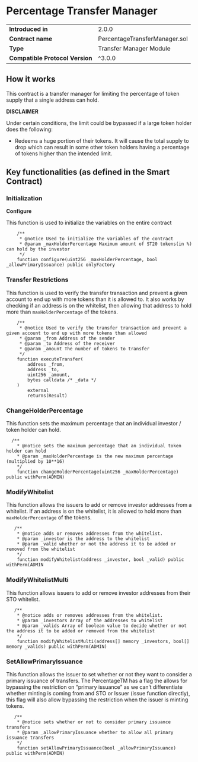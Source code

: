 # Percentage Transfer Manager

|  |  |
| :--- | :--- |
| **Introduced in** | 2.0.0 |
| **Contract name** | PercentageTransferManager.sol |
| **Type** | Transfer Manager Module |
| **Compatible Protocol Version** | ^3.0.0 |

## How it works

This contract is a transfer manager for limiting the percentage of token supply that a single address can hold.

**DISCLAIMER**

Under certain conditions, the limit could be bypassed if a large token holder does the following:

* Redeems a huge portion of their tokens. It will cause the total supply to drop which can result in some other token holders having a percentage of tokens higher than the intended limit.

## Key functionalities \(as defined in the Smart Contract\)

### Initialization

**Configure**

This function is used to initialize the variables on the entire contract

```text
    /**
     * @notice Used to initialize the variables of the contract
     * @param _maxHolderPercentage Maximum amount of ST20 tokens(in %) can hold by the investor
     */
    function configure(uint256 _maxHolderPercentage, bool _allowPrimaryIssuance) public onlyFactory
```

### Transfer Restrictions

This function is used to verify the transfer transaction and prevent a given account to end up with more tokens than it is allowed to. It also works by checking if an address is on the whitelist, then allowing that address to hold more than `maxHolderPercentage` of the tokens.

```text
    /** 
     * @notice Used to verify the transfer transaction and prevent a given account to end up with more tokens than allowed
     * @param _from Address of the sender
     * @param _to Address of the receiver
     * @param _amount The number of tokens to transfer
     */
    function executeTransfer(
        address _from,
        address _to,
        uint256 _amount,
        bytes calldata /* _data */
    )
        external
        returns(Result)
```

### ChangeHolderPercentage

This function sets the maximum percentage that an individual investor / token holder can hold.

```text
  /**
    * @notice sets the maximum percentage that an individual token holder can hold
    * @param _maxHolderPercentage is the new maximum percentage (multiplied by 10**16)
    */
    function changeHolderPercentage(uint256 _maxHolderPercentage) public withPerm(ADMIN)
```

### ModifyWhitelist

This function allows the issuers to add or remove investor addresses from a whitelist. If an address is on the whitelist, it is allowed to hold more than `maxHolderPercentage` of the tokens.

```text
   /**
    * @notice adds or removes addresses from the whitelist.
    * @param _investor is the address to the whitelist
    * @param _valid whether or not the address it to be added or removed from the whitelist
    */
    function modifyWhitelist(address _investor, bool _valid) public withPerm(ADMIN
```

### ModifyWhitelistMulti

This function allows issuers to add or remove investor addresses from their STO whitelist.

```text
   /**
    * @notice adds or removes addresses from the whitelist.
    * @param _investors Array of the addresses to whitelist
    * @param _valids Array of boolean value to decide whether or not the address it to be added or removed from the whitelist
    */
    function modifyWhitelistMulti(address[] memory _investors, bool[] memory _valids) public withPerm(ADMIN)
```

### SetAllowPrimaryIssuance

This function allows the issuer to set whether or not they want to consider a primary issuance of transfers. The PercentageTM has a flag the allows for bypassing the restriction on “primary issuance” as we can’t differentiate whether minting is coming from and STO or Issuer \(issue function directly\), this flag will also allow bypassing the restriction when the issuer is minting tokens.

```text
   /**
    * @notice sets whether or not to consider primary issuance transfers
    * @param _allowPrimaryIssuance whether to allow all primary issuance transfers
    */
    function setAllowPrimaryIssuance(bool _allowPrimaryIssuance) public withPerm(ADMIN)
```

